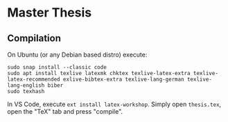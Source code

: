 # Master Thesis

## Compilation
On Ubuntu (or any Debian based distro) execute:
```
sudo snap install --classic code
sudo apt install texlive latexmk chktex texlive-latex-extra texlive-latex-recommended exlive-bibtex-extra texlive-lang-german texlive-lang-english biber
sudo texhash
```

In VS Code, execute `ext install latex-workshop`. Simply open `thesis.tex`, open the "TeX" tab and press "compile".